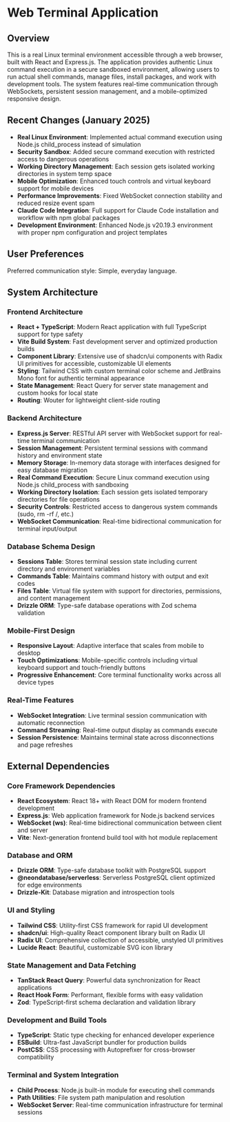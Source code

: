 # Web Terminal Application

## Overview

This is a real Linux terminal environment accessible through a web browser, built with React and Express.js. The application provides authentic Linux command execution in a secure sandboxed environment, allowing users to run actual shell commands, manage files, install packages, and work with development tools. The system features real-time communication through WebSockets, persistent session management, and a mobile-optimized responsive design.

## Recent Changes (January 2025)

- **Real Linux Environment**: Implemented actual command execution using Node.js child_process instead of simulation
- **Security Sandbox**: Added secure command execution with restricted access to dangerous operations  
- **Working Directory Management**: Each session gets isolated working directories in system temp space
- **Mobile Optimization**: Enhanced touch controls and virtual keyboard support for mobile devices
- **Performance Improvements**: Fixed WebSocket connection stability and reduced resize event spam
- **Claude Code Integration**: Full support for Claude Code installation and workflow with npm global packages
- **Development Environment**: Enhanced Node.js v20.19.3 environment with proper npm configuration and project templates

## User Preferences

Preferred communication style: Simple, everyday language.

## System Architecture

### Frontend Architecture
- **React + TypeScript**: Modern React application with full TypeScript support for type safety
- **Vite Build System**: Fast development server and optimized production builds
- **Component Library**: Extensive use of shadcn/ui components with Radix UI primitives for accessible, customizable UI elements
- **Styling**: Tailwind CSS with custom terminal color scheme and JetBrains Mono font for authentic terminal appearance
- **State Management**: React Query for server state management and custom hooks for local state
- **Routing**: Wouter for lightweight client-side routing

### Backend Architecture
- **Express.js Server**: RESTful API server with WebSocket support for real-time terminal communication
- **Session Management**: Persistent terminal sessions with command history and environment state
- **Memory Storage**: In-memory data storage with interfaces designed for easy database migration
- **Real Command Execution**: Secure Linux command execution using Node.js child_process with sandboxing
- **Working Directory Isolation**: Each session gets isolated temporary directories for file operations
- **Security Controls**: Restricted access to dangerous system commands (sudo, rm -rf /, etc.)
- **WebSocket Communication**: Real-time bidirectional communication for terminal input/output

### Database Schema Design
- **Sessions Table**: Stores terminal session state including current directory and environment variables
- **Commands Table**: Maintains command history with output and exit codes
- **Files Table**: Virtual file system with support for directories, permissions, and content management
- **Drizzle ORM**: Type-safe database operations with Zod schema validation

### Mobile-First Design
- **Responsive Layout**: Adaptive interface that scales from mobile to desktop
- **Touch Optimizations**: Mobile-specific controls including virtual keyboard support and touch-friendly buttons
- **Progressive Enhancement**: Core terminal functionality works across all device types

### Real-Time Features
- **WebSocket Integration**: Live terminal session communication with automatic reconnection
- **Command Streaming**: Real-time output display as commands execute
- **Session Persistence**: Maintains terminal state across disconnections and page refreshes

## External Dependencies

### Core Framework Dependencies
- **React Ecosystem**: React 18+ with React DOM for modern frontend development
- **Express.js**: Web application framework for Node.js backend services
- **WebSocket (ws)**: Real-time bidirectional communication between client and server
- **Vite**: Next-generation frontend build tool with hot module replacement

### Database and ORM
- **Drizzle ORM**: Type-safe database toolkit with PostgreSQL support
- **@neondatabase/serverless**: Serverless PostgreSQL client optimized for edge environments
- **Drizzle-Kit**: Database migration and introspection tools

### UI and Styling
- **Tailwind CSS**: Utility-first CSS framework for rapid UI development
- **shadcn/ui**: High-quality React component library built on Radix UI
- **Radix UI**: Comprehensive collection of accessible, unstyled UI primitives
- **Lucide React**: Beautiful, customizable SVG icon library

### State Management and Data Fetching
- **TanStack React Query**: Powerful data synchronization for React applications
- **React Hook Form**: Performant, flexible forms with easy validation
- **Zod**: TypeScript-first schema declaration and validation library

### Development and Build Tools
- **TypeScript**: Static type checking for enhanced developer experience
- **ESBuild**: Ultra-fast JavaScript bundler for production builds
- **PostCSS**: CSS processing with Autoprefixer for cross-browser compatibility

### Terminal and System Integration
- **Child Process**: Node.js built-in module for executing shell commands
- **Path Utilities**: File system path manipulation and resolution
- **WebSocket Server**: Real-time communication infrastructure for terminal sessions